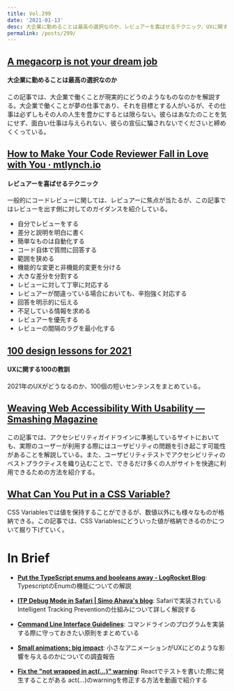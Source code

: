 ```yaml
---
title: Vol.299
date: '2021-01-13'
desc: 大企業に勤めることは最高の選択なのか、レビュアーを喜ばせるテクニック、UXに関する100の教訓、ほか計10リンク
permalink: /posts/299/
---
```


## [A megacorp is not your dream job](https://drewdevault.com/2021/01/01/Megacorps-are-not-your-dream-job.html)
#### 大企業に勤めることは最高の選択なのか
この記事では、大企業で働くことが現実的にどうのようなものなのかを解説する。大企業で働くことが夢の仕事であり、それを目標とする人がいるが、その仕事は必ずしもその人の人生を豊かにするとは限らない。彼らはあなたのことを気にせず、面白い仕事は与えられない、彼らの宣伝に騙されないでくださいと締めくくっている。

## [How to Make Your Code Reviewer Fall in Love with You · mtlynch.io](https://mtlynch.io/code-review-love/)
#### レビュアーを喜ばせるテクニック
一般的にコードレビューに関しては、レビュアーに焦点が当たるが、この記事ではレビューを出す側に対してのガイダンスを紹介している。

- 自分でレビューをする
- 差分と説明を明白に書く
- 簡単なものは自動化する
- コード自体で質問に回答する
- 範囲を狭める
- 機能的な変更と非機能的変更を分ける
- 大きな差分を分割する
- レビューに対して丁寧に対応する
- レビュアーが間違っている場合においても、辛抱強く対応する
- 回答を明示的に伝える
- 不足している情報を求める
- レビュアーを優先する
- レビューの間隔のラグを最小化する

## [100 design lessons for 2021](https://trends.uxdesign.cc)
#### UXに関する100の教訓
2021年のUXがどうなるのか、100個の短いセンテンスをまとめている。

## [Weaving Web Accessibility With Usability — Smashing Magazine](https://www.smashingmagazine.com/2020/11/weaving-web-accessibility-usability/)
この記事では、アクセシビリティガイドラインに準拠しているサイトにおいても、実際のユーザーが利用する際にはユーザビリティの問題を引き起こす可能性があることを解説している。また、ユーザビリティテストでアクセシビリティのベストプラクティスを織り込むことで、できるだけ多くの人がサイトを快適に利用できるための方法を紹介する。


## [What Can You Put in a CSS Variable?](https://codersblock.com/blog/what-can-you-put-in-a-css-variable/)
CSS Variablesでは値を保持することができるが、数値以外にも様々なものが格納できる。この記事では、CSS Variablesにどういった値が格納できるのかについて掘り下げていく。


# In Brief

- **[Put the TypeScript enums and booleans away - LogRocket Blog](https://blog.logrocket.com/put-the-typescript-enums-and-booleans-away/)**: TypescriptのEnumの機能についての解説

- **[ITP Debug Mode in Safari | Simo Ahava's blog](https://www.simoahava.com/privacy/itp-debug-mode-in-safari/)**: Safariで実装されているIntelligent Tracking Preventionの仕組みについて詳しく解説する

- **[Command Line Interface Guidelines](https://clig.dev/)**: コマンドラインのプログラムを実装する際に守っておきたい原則をまとめている

- **[Small animations; big impact](https://uxdesign.cc/small-animations-big-impact-6d278c3175af)**: 小さなアニメーションがUXにどのような影響を与えるのかについての調査報告

- **[Fix the "not wrapped in act(...)" warning](https://kentcdodds.com/blog/fix-the-not-wrapped-in-act-warning)**: Reactでテストを書いた際に発生することがある act(...)のwarningを修正する方法を動画で紹介する
